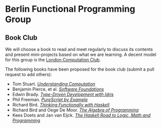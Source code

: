 # Berlin Functional Programming Group

## Book Club

We will choose a book to read and meet regularly to discuss its contents and present mini-projects based on what we are learning. A decent model for this group is the [London Computation Club](http://london.computation.club/).

The following books have been proposed for the book club (submit a pull request to add others):

- Tom Stuart. [_Understanding Computation_](http://computationbook.com/)
- Benjamin Pierce, et al. [_Software Foundations_](https://softwarefoundations.cis.upenn.edu/current/index.html)
- Edwin Brady. [_Type-Driven Development with Idris_](https://www.manning.com/books/type-driven-development-with-idris)
- Phil Freeman. [_PureScript by Example_](https://leanpub.com/purescript/)
- Richard Bird. [_Thinking Functionally with Haskell_](https://www.cs.ox.ac.uk/publications/books/functional/)
- Richard Bird and Oege De Moor. [_The Algebra of Programming_](https://www.amazon.com/Algebra-Programming-Prentice-Hall-International-Computer/dp/013507245X)
- Kees Doets and Jan van Eijck. [_The Haskell Road to Logic, Math and Programming_](https://fldit-www.cs.uni-dortmund.de/~peter/PS07/HR.pdf)
